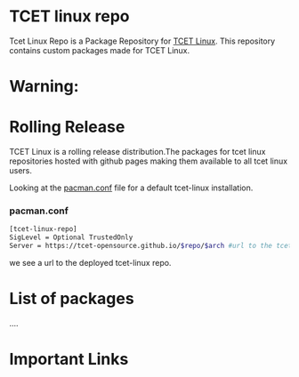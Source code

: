 # TCET linux repo

Tcet Linux Repo is a Package Repository for [TCET Linux](https://github.com/tcet-opensource/tcet-linux).
This repository contains custom packages made for TCET Linux.

# Warning:

# Rolling Release

TCET Linux is a rolling release distribution.The packages for tcet linux repositories hosted with github pages making them available to all tcet linux users.

Looking at the [pacman.conf](https://github.com/tcet-opensource/tcet-linux/blob/main/airootfs/etc/pacman.conf) file for a default tcet-linux installation.

### pacman.conf
```bash
[tcet-linux-repo]
SigLevel = Optional TrustedOnly
Server = https://tcet-opensource.github.io/$repo/$arch #url to the tcet linux repo
```

we see a url to the deployed tcet-linux repo.

# List of packages
....


# Important Links